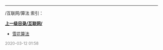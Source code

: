 
----

/互联网/算法 索引：


**[上一级目录/互联网/](/互联网/)**

- [雪花算法](/互联网/算法/雪花算法)


<font size=2 color='grey'> 2020-03-12 01:58 </font>